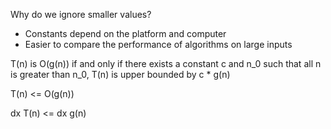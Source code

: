 
Why do we ignore smaller values?
- Constants depend on the platform and computer
- Easier to compare the performance of algorithms on large inputs


T(n) is O(g(n)) if and only if there exists a constant c and n_0
such that all n is greater than n_0, T(n) is upper bounded by c * g(n)

T(n) <= O(g(n))


dx T(n) <= dx g(n)



